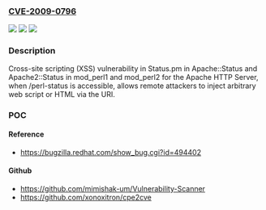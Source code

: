 ### [CVE-2009-0796](https://cve.mitre.org/cgi-bin/cvename.cgi?name=CVE-2009-0796)
![](https://img.shields.io/static/v1?label=Product&message=n%2Fa&color=blue)
![](https://img.shields.io/static/v1?label=Version&message=%3D%20n%2Fa%20&color=brighgreen)
![](https://img.shields.io/static/v1?label=Vulnerability&message=n%2Fa&color=brighgreen)

### Description

Cross-site scripting (XSS) vulnerability in Status.pm in Apache::Status and Apache2::Status in mod_perl1 and mod_perl2 for the Apache HTTP Server, when /perl-status is accessible, allows remote attackers to inject arbitrary web script or HTML via the URI.

### POC

#### Reference
- https://bugzilla.redhat.com/show_bug.cgi?id=494402

#### Github
- https://github.com/mimishak-um/Vulnerability-Scanner
- https://github.com/xonoxitron/cpe2cve

